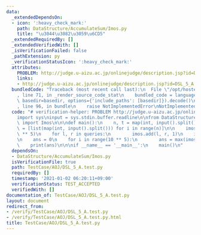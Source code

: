 ```yaml
---
data:
  _extendedDependsOn:
  - icon: ':heavy_check_mark:'
    path: DataStructure/AccumulateSum/Imos.py
    title: "\u3044\u3082\u3059\u6CD5"
  _extendedRequiredBy: []
  _extendedVerifiedWith: []
  _isVerificationFailed: false
  _pathExtension: py
  _verificationStatusIcon: ':heavy_check_mark:'
  attributes:
    PROBLEM: http://judge.u-aizu.ac.jp/onlinejudge/description.jsp?id=DSL_5_A
    links:
    - http://judge.u-aizu.ac.jp/onlinejudge/description.jsp?id=DSL_5_A
  bundledCode: "Traceback (most recent call last):\n  File \"/opt/hostedtoolcache/Python/3.10.1/x64/lib/python3.10/site-packages/onlinejudge_verify/documentation/build.py\"\
    , line 71, in _render_source_code_stat\n    bundled_code = language.bundle(stat.path,\
    \ basedir=basedir, options={'include_paths': [basedir]}).decode()\n  File \"/opt/hostedtoolcache/Python/3.10.1/x64/lib/python3.10/site-packages/onlinejudge_verify/languages/python.py\"\
    , line 96, in bundle\n    raise NotImplementedError\nNotImplementedError\n"
  code: "# verification-helper: PROBLEM http://judge.u-aizu.ac.jp/onlinejudge/description.jsp?id=DSL_5_A\n\
    import sys\ninput = sys.stdin.buffer.readline\n\nfrom DataStructure.AccumulateSum.Imos\
    \ import Imos\n\n\ndef main():\n    n, t = map(int, input().split())\n    queries\
    \ = [list(map(int, input().split())) for i in range(n)]\n\n    imos = Imos(10\
    \ ** 5)\n    for l, r in queries:\n        imos.add(l, r, 1)\n    imos.build()\n\
    \n    ans = 0\n    for i in range(10 ** 5):\n        ans = max(imos[i], ans)\n\
    \    print(ans)\n\n\nif __name__ == '__main__':\n    main()\n"
  dependsOn:
  - DataStructure/AccumulateSum/Imos.py
  isVerificationFile: true
  path: TestCase/AOJ/DSL_5_A.test.py
  requiredBy: []
  timestamp: '2021-01-02 06:20:11+09:00'
  verificationStatus: TEST_ACCEPTED
  verifiedWith: []
documentation_of: TestCase/AOJ/DSL_5_A.test.py
layout: document
redirect_from:
- /verify/TestCase/AOJ/DSL_5_A.test.py
- /verify/TestCase/AOJ/DSL_5_A.test.py.html
title: TestCase/AOJ/DSL_5_A.test.py
---
```

